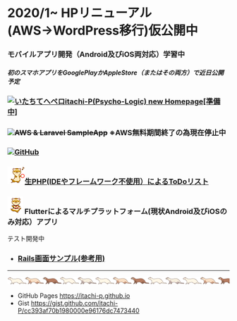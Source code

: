 # 2020/1~ HPリニューアル(AWS→WordPress移行)仮公開中

### モバイルアプリ開発（Android及びiOS両対応）学習中
##### 初のスマホアプリをGooglePlayかAppleStore（またはその両方）で近日公開予定

### <a href="http://itachi-hp.herokuapp.com/"><img width="50" alt="いたちてへペロ" src="https://user-images.githubusercontent.com/46647015/73151918-d8c08800-4110-11ea-831b-451a030e7c7a.jpg">itachi-P(Psycho-Logic) new Homepage[準備中]</a>

### <img src="https://user-images.githubusercontent.com/46647015/73153253-79fe0d00-4116-11ea-9ad1-fc801a9e087d.gif"><a style="text-decoration: line-through;" href="https://itachi-p.com">AWS & Laravel SampleApp</a> ※AWS無料期間終了の為現在停止中

### <img src="https://user-images.githubusercontent.com/46647015/73153281-8edaa080-4116-11ea-8c97-3ffa82a5886b.gif"><a href="https://github.com/itachi-P/">GitHub</a>

### ![タンバリンいたち](./img/tambourine.gif)<a href="https://itachip-php-todolist.herokuapp.com/php/login.php">生PHP(IDEやフレームワーク不使用）によるToDoリスト</a>

### ![おでかけいたち](./img/odekake.gif) Flutterによるマルチプラットフォーム(現状Android及びiOSのみ対応）アプリ
テスト開発中

- ### <a href="https://arcane-plains-37972.herokuapp.com/">Rails画面サンプル(参考用)</a>

---

![いたちライン](./img/fere_line02.gif)

- GitHub Pages
https://itachi-p.github.io
- Gist
https://gist.github.com/itachi-P/cc393af70b1980000e96176dc7473440
